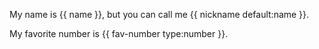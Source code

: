 My name is {{ name }}, but you can call me {{ nickname default:name }}.

My favorite number is {{ fav-number type:number }}.
